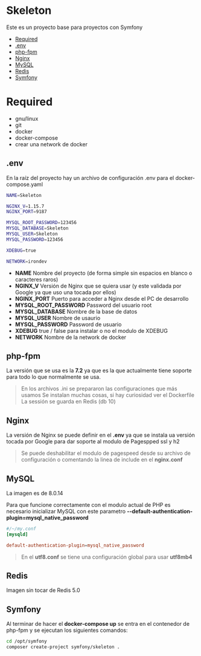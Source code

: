 # Skeleton

Este es un proyecto base para proyectos con Symfony

* [Required](#required)
* [.env](#env)
* [php-fpm](#php-fpm)
* [Nginx](#nginx)
* [MySQL](#mysql)
* [Redis](#redis)
* [Symfony](#symfony)

# Required

- gnu/linux
- git
- docker
- docker-compose
- crear una network de docker

## .env

En la raíz del proyecto hay un archivo de configuración .env para el docker-compose.yaml

````bash
NAME=Skeleton

NGINX_V=1.15.7
NGINX_PORT=9187

MYSQL_ROOT_PASSWORD=123456
MYSQL_DATABASE=Skeleton
MYSQL_USER=Skeleton
MYSQL_PASSWORD=123456

XDEBUG=true

NETWORK=irondev
````

* **NAME** Nombre del proyecto (de forma simple sin espacios en blanco o caracteres raros)
* **NGINX_V** Versión de Nginx que se quiera usar (y este validada por Google ya que uso una tocada por ellos)
* **NGINX_PORT** Puerto para acceder a Nginx desde el PC de desarrollo
* **MYSQL_ROOT_PASSWORD** Password del usuario root
* **MYSQL_DATABASE** Nombre de la base de datos
* **MYSQL_USER** Nombre de usaurio
* **MYSQL_PASSWORD** Password de usuario
* **XDEBUG** true / false para instalar o no el modulo de XDEBUG
* **NETWORK** Nombre de la network de docker


## php-fpm

La versión que se usa es la **7.2** ya que es la que actualmente tiene soporte para todo lo que normalmente se usa.

> En los archivos .ini se prepararon las configuraciones que más usamos
> Se instalan muchas cosas, si hay curiosidad ver el Dockerfile
> La sessión se guarda en Redis (db 10)

## Nginx

La versión de Nginx se puede definir en el **.env** ya que se instala ua versión tocada por Google para dar soporte al modulo de Pagespped ssl y h2
> Se puede deshabilitar el modulo de pagespeed desde su archivo de configuración o comentando la linea de include en el **nginx.conf**

## MySQL

La imagen es de 8.0.14


Para que funcione correctamente con el modulo actual de PHP es necesario inicializar MySQL con este parametro **--default-authentication-plugin=mysql_native_password**

````conf
#/~/my.conf
[mysqld]

default-authentication-plugin=mysql_native_password
````

> En el **utf8.conf** se tiene una configuración global para usar **utf8mb4**

## Redis

Imagen sin tocar de Redis 5.0

## Symfony

Al terminar de hacer el **docker-compose up** se entra en el contenedor de php-fpm y se ejecutan los siguientes comandos:

````bash
cd /opt/symfony
composer create-project symfony/skeleton .
````

